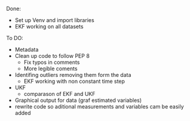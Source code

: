 Done:
- Set up Venv and import libraries
- EKF working on all datasets



To DO:
- Metadata
- Clean up code to follow PEP 8
  - Fix typos in comments
  - More legible coments
- Identifing outliers removing them form the data
  - EKF working with non constant time step
- UKF
  - comparason of EKF and UKF
- Graphical output for data (graf estimated variables)
- rewrite code so aditional measurements and variables cam be easily added
